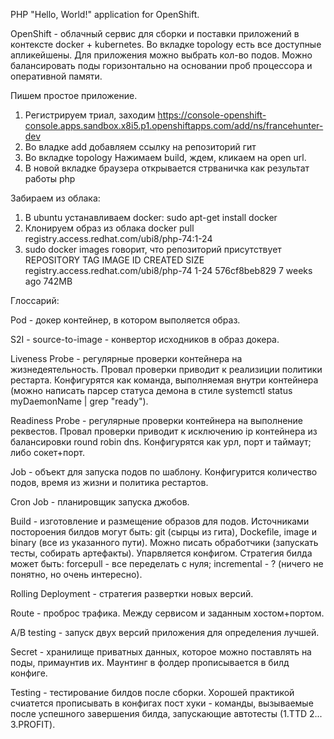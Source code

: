 PHP "Hello, World!" application for OpenShift.

OpenShift - облачный сервис для сборки и поставки приложений в контексте docker + kubernetes.
Во вкладке topology есть все доступные апликейшены. Для приложения можно выбрать кол-во подов. Можно балансировать поды горизонтально на основании проб процессора и оперативной памяти.

Пишем простое приложение.
1) Регистрируем триал, заходим https://console-openshift-console.apps.sandbox.x8i5.p1.openshiftapps.com/add/ns/francehunter-dev
2) Во владке add добавляем ссылку на репозиторий гит
3) Во вкладке topology Нажимаем build, ждем, кликаем на open url.
4) В новой вкладке браузера открывается стрваничка как результат работы php

Забираем из облака:
1) В ubuntu устанавливаем docker: sudo apt-get install docker
2) Клонируем образ из облака docker pull registry.access.redhat.com/ubi8/php-74:1-24
3)  sudo docker images говорит, что репозиторий присутствует
REPOSITORY                               TAG       IMAGE ID       CREATED       SIZE
registry.access.redhat.com/ubi8/php-74   1-24      576cf8beb829   7 weeks ago   742MB

Глоссарий:

Pod - докер контейнер, в котором выполяется образ.

S2I - source-to-image - конвертор исходников в образ докера.

Liveness Probe - регулярные проверки контейнера на жизнедеятельность. Провал проверки приводит к реализиции политики рестарта. Конфигурятся как команда, выполняемая внутри контейнера (можно написать парсер статуса демона в стиле systemctl status myDaemonName | grep "ready").

Readiness Probe - регулярные проверки контейнера на выполнение реквестов. Провал проверки приводит к исключению ip контейнера из балансировки round robin dns. Конфигурятся как урл, порт и таймаут; либо сокет+порт.

Job - объект для запуска подов по шаблону. Конфигурится количество подов, время из жизни и политика рестартов.

Cron Job - планировщик запуска джобов.

Build - изготовление и размещение образов для подов. Источниками постороения билдов могут быть: git (сырцы из гита), Dockefile, image и binary (все из указанного пути). Можно писать обработчики (запускать тесты, собирать артефакты). Упарвляется конфигом. Стратегия билда может быть: forcepull - все переделать с нуля; incremental - ? (ничего не понятно, но очень интересно).

Rolling Deployment - стратегия развертки новых версий.

Route - проброс трафика. Между сервисом и заданным хостом+портом.

A/B testing - запуск двух версий приложения для определения лучшей.

Secret - хранилище приватных данных, которое можно поставлять на поды, примаунтив их. Маунтинг в фолдер прописывается в билд конфиге.

Testing - тестирование билдов после сборки. Хорошей практикой счиатется прописывать в конфигах пост хуки - команды, вызываемые после успешного завершения билда, запускающие автотесты (1.TTD 2... 3.PROFIT).
